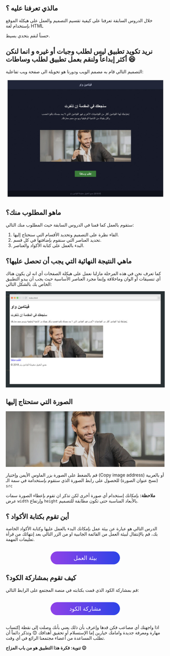 ## مالذي تعرفنا عليه ؟
خلال الدروس السابقة تعرفنا على كيفية تقسيم التصميم والعمل على هيكلة الموقع بإستخدام لغة HTML

حسناً لنقم بتحدي بسيط.

## نريد تكويد تطبيق ليس لطلب وجبات أو غيره و انما لنكن أكثر إبداعاً ولنقم بعمل تطبيق لطلب وساطات :laughing:
التصميم التالي قام به مصمم الويب ودورنا هو تحويلة الى صفحة ويب تفاعلية:

![webpage design](assets/design.jpg) 

## ماهو المطلوب منك؟
ستقوم بالعمل كما قمنا في الدروس السابقة حيث المطلوب منك التالي:

1. القاء نظرة على التصميم وتحديد الأقسام التي سنحتاج إليها.
2. تحديد العناصر التي سنقوم بإضافتها في كل قسم.
3. البدء بالعمل على كتابة الأكواد والعناصر.

## ماهي النتيجة النهائية التي يجب أن تحصل عليها؟
كما تعرف نحن في هذه المرحلة مازلنا نعمل على هيكلة الصفحات أي انه لن يكون هناك أي تنسيقات أو الوان وماخلافة وإنما مجرد العناصر الأساسية حيث يجب أن يبدو التطبيق الخاص بك بالشكل التالي:

![final result](assets/workspace.jpg) 

## الصورة التي ستحتاج إليها 

![image|600x210](assets/banner.jpg) 

قم بالضغط على الصورة بزر الماوس الأيمن وإختيار (Copy image address) أو بالعربية (نسخ عنوان الصورة) للحصول على رابط الصورة الذي ستقوم بإستخدامة في سمة الـ `src`

**ملاحظة:** بإمكانك إستخدام أي صورة أخرى لكن تذكر ان تقوم بإعطاء الصورة سمات عرض `width` وإرتفاع `height` بالأبعاد المناسبة حتى تكون مطابقة للتصميم.

## أين تقوم بكتابة الأكواد ؟ 
الدرس التالي هو عبارة عن بيئة عمل بإمكانك البدء بالعمل عليها وكتابة الأكواد الخاصة بك، قم بالإنتقال لبيئة العمل من القائمة الجانبية او من الزر التالي بعد إنتهائك من قرأة تعليمات المهمة.

<a href="https://coretabs.net/classroom/frontend/html-css-basics/العمل-على-هيكلة-المشروع/بيئة-عمل-مهمة-تقسيم-وهيكلة-صفحات-الويب" style="display: block; width: 200px; background-color: #5355e8; background-image:linear-gradient(to left, #2d43e7, #9042e8); color:#fff; padding: 10px; margin: 30px auto; border-radius:100px; text-decoration: none; font-size: 18px; text-align: center;" target="_blank">بيئة العمل</a>

## كيف تقوم بمشاركة الكود؟
قم بمشاركة الكود الذي قمت بكتابته في منصة المجتمع على الرابط التالي:

<a href="https://forums.coretabs.net/t/مشاركة-حلول-مهمة-تطبيق-فيتامين-واو/979" style="display: block; width: 200px; background-color: #5355e8; background-image:linear-gradient(to left, #2d43e7, #9042e8); color:#fff; padding: 10px; margin: 30px auto; border-radius:100px; text-decoration: none; font-size: 18px; text-align: center;" target="_blank">مشاركة الكود</a>


اذا واجهتك أي مصاعب فكن قدها وإعرف بأن ذلك يعني بأنك وصلت إلى نقطة إكتساب مهارة ومعرفة جديدة وامامك خيارين إما الإستسلام أو تحقيق أهدافك :blush: وتذكر دائماً أن تطلب المساعدة من أعضاء مجتمعنا الرائع في أي وقت.

**تنوية: فكرة هذا التطبيق هو من باب المزاح :wink:**
